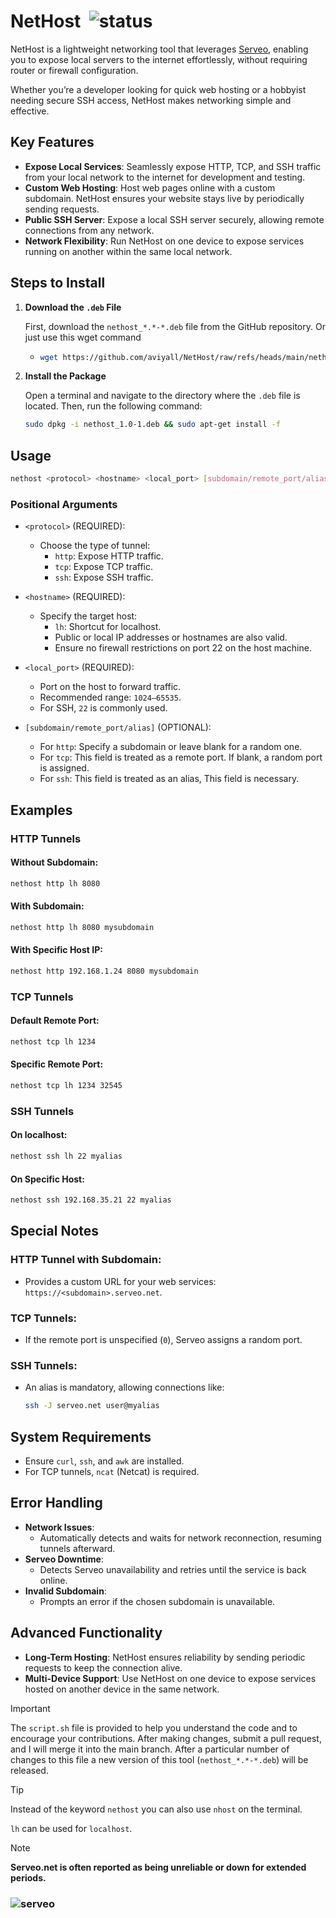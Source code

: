 # NetHost       ![status](https://img.shields.io/uptimerobot/status/m798198859-ecf1064c616a7c3cbfac9734)

NetHost is a lightweight networking tool that leverages [Serveo](https://serveo.net/), enabling you to expose local servers to the internet effortlessly, without requiring router or firewall configuration.

Whether you’re a developer looking for quick web hosting or a hobbyist needing secure SSH access, NetHost makes networking simple and effective.
 
## Key Features

- **Expose Local Services**: Seamlessly expose HTTP, TCP, and SSH traffic from your local network to the internet for development and testing.
- **Custom Web Hosting**: Host web pages online with a custom subdomain. NetHost ensures your website stays live by periodically sending requests.
- **Public SSH Server**: Expose a local SSH server securely, allowing remote connections from any network.
- **Network Flexibility**: Run NetHost on one device to expose services running on another within the same local network.

## Steps to Install

1. **Download the `.deb` File**

   First, download the `nethost_*.*-*.deb` file from the GitHub repository.
   Or just use this wget command
   - ```bash
     wget https://github.com/aviyall/NetHost/raw/refs/heads/main/nethost_1.0-1.deb   
     ```

3. **Install the Package**

   Open a terminal and navigate to the directory where the `.deb` file is located. Then, run the following command:

   ```bash
   sudo dpkg -i nethost_1.0-1.deb && sudo apt-get install -f
   ```
## Usage

```bash
nethost <protocol> <hostname> <local_port> [subdomain/remote_port/alias]
```

### Positional Arguments

- `<protocol>` (REQUIRED):
  - Choose the type of tunnel:
    - `http`: Expose HTTP traffic.
    - `tcp`: Expose TCP traffic.
    - `ssh`: Expose SSH traffic.

- `<hostname>` (REQUIRED):
  - Specify the target host:
    - `lh`: Shortcut for localhost.
    - Public or local IP addresses or hostnames are also valid.
    - Ensure no firewall restrictions on port 22 on the host machine.

- `<local_port>` (REQUIRED):
  - Port on the host to forward traffic.
  - Recommended range: `1024–65535`.
  - For SSH, `22` is commonly used.

- `[subdomain/remote_port/alias]` (OPTIONAL):
  - For `http`: Specify a subdomain or leave blank for a random one.
  - For `tcp`: This field is treated as a remote port. If blank, a random port is assigned.
  - For `ssh`: This field is treated as an alias, This field is necessary.

## Examples

### HTTP Tunnels

#### Without Subdomain:
```bash
nethost http lh 8080
```

#### With Subdomain:
```bash
nethost http lh 8080 mysubdomain
```

#### With Specific Host IP:
```bash
nethost http 192.168.1.24 8080 mysubdomain
```

### TCP Tunnels

#### Default Remote Port:
```bash
nethost tcp lh 1234
```

#### Specific Remote Port:
```bash
nethost tcp lh 1234 32545
```

### SSH Tunnels

#### On localhost:
```bash
nethost ssh lh 22 myalias
```

#### On Specific Host:
```bash
nethost ssh 192.168.35.21 22 myalias
```

## Special Notes

### HTTP Tunnel with Subdomain:
- Provides a custom URL for your web services: `https://<subdomain>.serveo.net`.

### TCP Tunnels:
- If the remote port is unspecified (`0`), Serveo assigns a random port.

### SSH Tunnels:
- An alias is mandatory, allowing connections like:
  ```bash
  ssh -J serveo.net user@myalias
  ```

## System Requirements

- Ensure `curl`, `ssh`, and `awk` are installed.
- For TCP tunnels, `ncat` (Netcat) is required.

## Error Handling

- **Network Issues**:
  - Automatically detects and waits for network reconnection, resuming tunnels afterward.
- **Serveo Downtime**:
  - Detects Serveo unavailability and retries until the service is back online.
- **Invalid Subdomain**:
  - Prompts an error if the chosen subdomain is unavailable.

## Advanced Functionality

- **Long-Term Hosting**: NetHost ensures reliability by sending periodic requests to keep the connection alive.
- **Multi-Device Support**: Use NetHost on one device to expose services hosted on another device in the same network.

> [!Important]
> The `script.sh` file is provided to help you understand the code and to encourage your contributions. After making changes, submit a pull request, and I will merge it into the main branch.
> After a particular number of changes to this file a new version of this tool (`nethost_*.*-*.deb`) will be released.

> [!TIP]
> Instead of the keyword `nethost` you can also use `nhost` on the terminal.
> 
> `lh` can be used for `localhost`.

> [!NOTE]
> **Serveo.net is often reported as being unreliable or down for extended periods.**
> ### ![serveo](https://img.shields.io/uptimerobot/status/m798198859-ecf1064c616a7c3cbfac9734)

